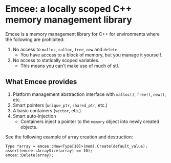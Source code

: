 Emcee: a locally scoped C++ memory management library
=====================================================

Emcee is a memory management library for C++ for environments where the following
are prohibited:

1. No access to `malloc`, `calloc`, `free`, `new` and `delete`.
    * You have access to a block of memory, but you manage it yourself.
2. No access to statically scoped variables.
    * This means you can't make use of much of stl.



What Emcee provides
-------------------

1. Platform management abstraction interface with `malloc()`, `free()`, `new()`, etc.
2. Smart pointers (`unique_ptr`, `shared_ptr`, etc.)
3. A basic containers (`vector`, etc.)
4. Smart auto-injection
    * Containers inject a pointer to the `memory` object into newly created
      objects.

See the following example of array creation and destruction:
 
    Type *array = emcee::New<Type[10]>(mem).Create(default_value);
    assert(emcee::ArraySize(array) == 10);
    emcee::Delete(array);

